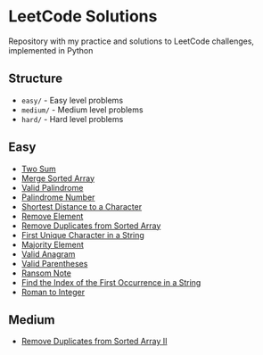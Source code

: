 # LeetCode Solutions

Repository with my practice and solutions to LeetCode challenges, implemented in Python

## Structure
- `easy/` - Easy level problems
- `medium/` - Medium level problems
- `hard/` - Hard level problems

## Easy
- [Two Sum](easy/two-sum.py)
- [Merge Sorted Array](easy/merge-sorted-array.py)
- [Valid Palindrome](easy/valid-palindrome.py)
- [Palindrome Number](easy/palindrome-number.py)
- [Shortest Distance to a Character](easy/shortest-distance-to-a-character.py)
- [Remove Element](easy/remove-element.py)
- [Remove Duplicates from Sorted Array](easy/remove-duplicates-from-sorted-array.py)
- [First Unique Character in a String](easy/first-unique-character-in-a-string.py)
- [Majority Element](easy/majority-element.py)
- [Valid Anagram](easy/valid-anagram.py)
- [Valid Parentheses](easy/valid-parentheses.py)
- [Ransom Note](easy/ransom-note.py)
- [Find the Index of the First Occurrence in a String](easy/find-the-index-of-the-first-occurrence-in-a-string.py)
- [Roman to Integer](easy/roman-to-integer.py)

## Medium
- [Remove Duplicates from Sorted Array II](medium/remove-duplicates-from-sorted-array-ii.py)
